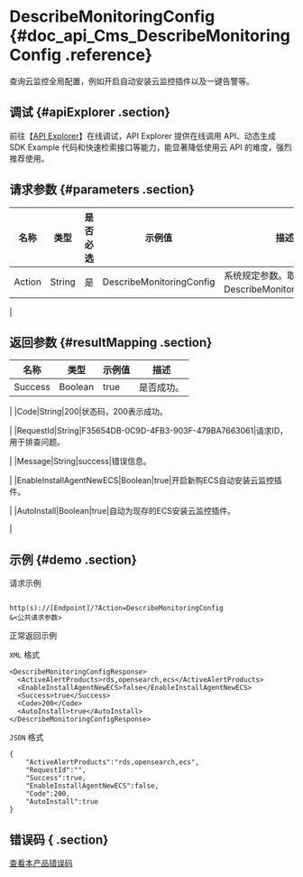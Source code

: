 # DescribeMonitoringConfig {#doc_api_Cms_DescribeMonitoringConfig .reference}

查询云监控全局配置，例如开启自动安装云监控插件以及一键告警等。

## 调试 {#apiExplorer .section}

前往【[API Explorer](https://api.aliyun.com/#product=Cms&api=DescribeMonitoringConfig)】在线调试，API Explorer 提供在线调用 API、动态生成 SDK Example 代码和快速检索接口等能力，能显著降低使用云 API 的难度，强烈推荐使用。

## 请求参数 {#parameters .section}

|名称|类型|是否必选|示例值|描述|
|--|--|----|---|--|
|Action|String|是|DescribeMonitoringConfig|系统规定参数。取值：DescribeMonitoringConfig。

 |

## 返回参数 {#resultMapping .section}

|名称|类型|示例值|描述|
|--|--|---|--|
|Success|Boolean|true|是否成功。

 |
|Code|String|200|状态码，200表示成功。

 |
|RequestId|String|F35654DB-0C9D-4FB3-903F-479BA7663061|请求ID，用于排查问题。

 |
|Message|String|success|错误信息。

 |
|EnableInstallAgentNewECS|Boolean|true|开启新购ECS自动安装云监控插件。

 |
|AutoInstall|Boolean|true|自动为现存的ECS安装云监控插件。

 |

## 示例 {#demo .section}

请求示例

``` {#request_demo}

http(s)://[Endpoint]/?Action=DescribeMonitoringConfig
&<公共请求参数>

```

正常返回示例

`XML` 格式

``` {#xml_return_success_demo}
<DescribeMonitoringConfigResponse>
  <ActiveAlertProducts>rds,opensearch,ecs</ActiveAlertProducts>
  <EnableInstallAgentNewECS>false</EnableInstallAgentNewECS>
  <Success>true</Success>
  <Code>200</Code>
  <AutoInstall>true</AutoInstall>
</DescribeMonitoringConfigResponse>

```

`JSON` 格式

``` {#json_return_success_demo}
{
	"ActiveAlertProducts":"rds,opensearch,ecs",
	"RequestId":"",
	"Success":true,
	"EnableInstallAgentNewECS":false,
	"Code":200,
	"AutoInstall":true
}
```

## 错误码 { .section}

[查看本产品错误码](https://error-center.aliyun.com/status/product/Cms)

